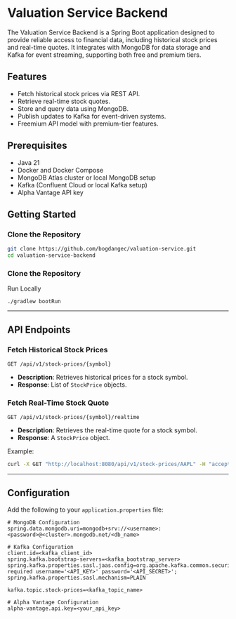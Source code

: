 # Valuation Service Backend
The Valuation Service Backend is a Spring Boot application designed to provide reliable access to financial data, including historical stock prices and real-time quotes. It integrates with MongoDB for data storage and Kafka for event streaming, supporting both free and premium tiers.

## Features
- Fetch historical stock prices via REST API.
- Retrieve real-time stock quotes.
- Store and query data using MongoDB.
- Publish updates to Kafka for event-driven systems.
- Freemium API model with premium-tier features.

## Prerequisites
- Java 21
- Docker and Docker Compose
- MongoDB Atlas cluster or local MongoDB setup
- Kafka (Confluent Cloud or local Kafka setup)
- Alpha Vantage API key

## Getting Started

### Clone the Repository
```bash
git clone https://github.com/bogdangec/valuation-service.git    
cd valuation-service-backend
```

### Clone the Repository
Run Locally
```
./gradlew bootRun
```

---

## API Endpoints

### Fetch Historical Stock Prices
```
GET /api/v1/stock-prices/{symbol}
```
- **Description**: Retrieves historical prices for a stock symbol.
- **Response**: List of `StockPrice` objects.

### Fetch Real-Time Stock Quote
```
GET /api/v1/stock-prices/{symbol}/realtime
```
- **Description**: Retrieves the real-time quote for a stock symbol.
- **Response**: A `StockPrice` object.

Example:
```bash
curl -X GET "http://localhost:8080/api/v1/stock-prices/AAPL" -H "accept: application/json"
```

---

## Configuration
Add the following to your `application.properties` file:

```properties
# MongoDB Configuration
spring.data.mongodb.uri=mongodb+srv://<username>:<password>@<cluster>.mongodb.net/<db_name>

# Kafka Configuration
client.id=<kafka_client_id>
spring.kafka.bootstrap-servers=<kafka_bootstrap_server>
spring.kafka.properties.sasl.jaas.config=org.apache.kafka.common.security.plain.PlainLoginModule required username='<API_KEY>' password='<API_SECRET>';
spring.kafka.properties.sasl.mechanism=PLAIN

kafka.topic.stock-prices=<kafka_topic_name>

# Alpha Vantage Configuration
alpha-vantage.api.key=<your_api_key>
```
